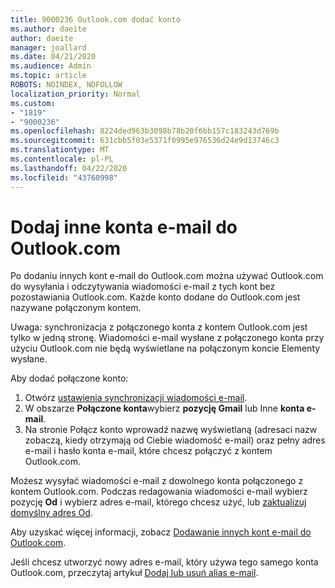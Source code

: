 ```yaml
---
title: 9000236 Outlook.com dodać konto
ms.author: daeite
author: daeite
manager: joallard
ms.date: 04/21/2020
ms.audience: Admin
ms.topic: article
ROBOTS: NOINDEX, NOFOLLOW
localization_priority: Normal
ms.custom:
- "1819"
- "9000236"
ms.openlocfilehash: 8224ded963b3098b78b20f6bb157c183243d769b
ms.sourcegitcommit: 631cbb5f03e5371f0995e976536d24e9d13746c3
ms.translationtype: MT
ms.contentlocale: pl-PL
ms.lasthandoff: 04/22/2020
ms.locfileid: "43760998"
---
```

# <a name="add-your-other-email-accounts-to-outlookcom"></a>Dodaj inne konta e-mail do Outlook.com

Po dodaniu innych kont e-mail do Outlook.com można używać Outlook.com do wysyłania i odczytywania wiadomości e-mail z tych kont bez pozostawiania Outlook.com. Każde konto dodane do Outlook.com jest nazywane połączonym kontem.

Uwaga: synchronizacja z połączonego konta z kontem Outlook.com jest tylko w jedną stronę. Wiadomości e-mail wysłane z połączonego konta przy użyciu Outlook.com nie będą wyświetlane na połączonym koncie Elementy wysłane.

Aby dodać połączone konto:

1. Otwórz [ustawienia synchronizacji wiadomości e-mail](https://go.microsoft.com/fwlink/?linkid=875264).
2. W obszarze **Połączone konta**wybierz **pozycję Gmail** lub Inne **konta e-mail**.
3. Na stronie Połącz konto wprowadź nazwę wyświetlaną (adresaci nazw zobaczą, kiedy otrzymają od Ciebie wiadomość e-mail) oraz pełny adres e-mail i hasło konta e-mail, które chcesz połączyć z kontem Outlook.com.

Możesz wysyłać wiadomości e-mail z dowolnego konta połączonego z kontem Outlook.com. Podczas redagowania wiadomości e-mail wybierz pozycję **Od** i wybierz adres e-mail, którego chcesz użyć, lub [zaktualizuj domyślny adres Od](https://go.microsoft.com/fwlink/?linkid=875264).

Aby uzyskać więcej informacji, zobacz [Dodawanie innych kont e-mail do Outlook.com](https://support.office.com/article/c5224df4-5885-4e79-91ba-523aa743f0ba?wt.mc_id=Office_Outlook_com_Alchemy).

Jeśli chcesz utworzyć nowy adres e-mail, który używa tego samego konta Outlook.com, przeczytaj artykuł [Dodaj lub usuń alias e-mail](https://support.office.com/article/459b1989-356d-40fa-a689-8f285b13f1f2?wt.mc_id=Office_Outlook_com_Alchemy).